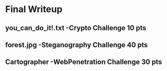 
# Final Writeup

## you_can_do_it!.txt -Crypto Challenge 10 pts


## forest.jpg -Steganography Challenge 40 pts


## Cartographer -WebPenetration Challenge 30 pts
